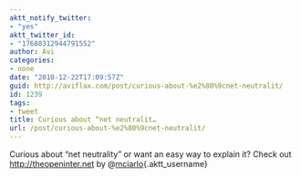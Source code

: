 ```yaml
---
aktt_notify_twitter:
- "yes"
aktt_twitter_id:
- "17688312944791552"
author: Avi
categories:
- none
date: "2010-12-22T17:09:57Z"
guid: http://aviflax.com/post/curious-about-%e2%80%9cnet-neutralit/
id: 1239
tags:
- tweet
title: Curious about “net neutralit…
url: /post/curious-about-%e2%80%9cnet-neutralit/
---
```

Curious about “net neutrality” or want an easy way to explain it? Check out <a href="http://theopeninter.net" rel="nofollow">http://theopeninter.net</a> by @[mciarlo](http://twitter.com/mciarlo){.aktt_username}